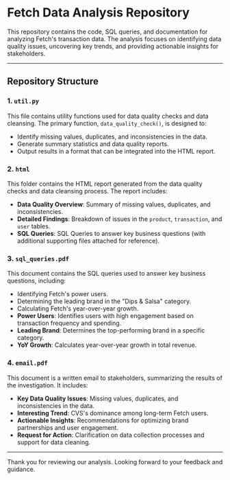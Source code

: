 # Fetch Data Analysis Repository  

This repository contains the code, SQL queries, and documentation for analyzing Fetch's transaction data. The analysis focuses on identifying data quality issues, uncovering key trends, and providing actionable insights for stakeholders.  

---

## **Repository Structure**  

### 1. **`util.py`**  
This file contains utility functions used for data quality checks and data cleansing. The primary function, `data_quality_check()`, is designed to:  
- Identify missing values, duplicates, and inconsistencies in the data.  
- Generate summary statistics and data quality reports.  
- Output results in a format that can be integrated into the HTML report.  


### 2. **`html`**  
This folder contains the HTML report generated from the data quality checks and data cleansing process. The report includes:  
- **Data Quality Overview**: Summary of missing values, duplicates, and inconsistencies.  
- **Detailed Findings**: Breakdown of issues in the `product`, `transaction`, and `user` tables.  
- **SQL Queries**: SQL Queries to answer key business questions (with additional supporting files attached for reference).  


### 3. **`sql_queries.pdf`**  
This document contains the SQL queries used to answer key business questions, including:  
- Identifying Fetch's power users.  
- Determining the leading brand in the "Dips & Salsa" category.  
- Calculating Fetch's year-over-year growth.  
- **Power Users**: Identifies users with high engagement based on transaction frequency and spending.  
- **Leading Brand**: Determines the top-performing brand in a specific category.  
- **YoY Growth**: Calculates year-over-year growth in total revenue.  


### 4. **`email.pdf`**  
This document is a written email to stakeholders, summarizing the results of the investigation. It includes:  
- **Key Data Quality Issues**: Missing values, duplicates, and inconsistencies in the data.  
- **Interesting Trend**: CVS's dominance among long-term Fetch users.  
- **Actionable Insights**: Recommendations for optimizing brand partnerships and user engagement.  
- **Request for Action**: Clarification on data collection processes and support for data cleaning.  

---
Thank you for reviewing our analysis. Looking forward to your feedback and guidance.
